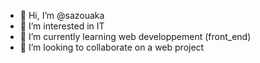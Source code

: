 - 👋 Hi, I’m @sazouaka
- 👀 I’m interested in IT
- 🌱 I’m currently learning web developpement (front_end)
- 💞️ I’m looking to collaborate on a web project

<!---
sazouaka/sazouaka is a ✨ special ✨ repository because its `README.md` (this file) appears on your GitHub profile.
You can click the Preview link to take a look at your changes.
--->

